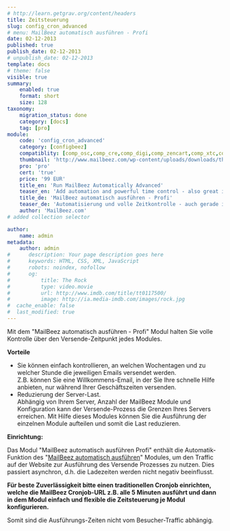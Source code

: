 ```yaml
---
# http://learn.getgrav.org/content/headers
title: Zeitsteuerung
slug: config_cron_advanced
# menu: MailBeez automatisch ausführen - Profi
date: 02-12-2013
published: true
publish_date: 02-12-2013
# unpublish_date: 02-12-2013
template: docs
# theme: false
visible: true
summary:
    enabled: true
    format: short
    size: 128
taxonomy:
    migration_status: done
    category: [docs]
    tag: [pro]
module:
    code: 'config_cron_advanced'
    category: [configbeez]
    compatiblity: [comp_osc,comp_cre,comp_digi,comp_zencart,comp_xtc,comp_gambio]
    thumbnail: 'http://www.mailbeez.com/wp-content/uploads/downloads/thumbnails/2013/12/icon_cron_64.png'
    pro: 'pro'
    cert: 'true'
    price: '99 EUR'
    title_en: 'Run MailBeez Automatically Advanced'
    teaser_en: 'Add automation and powerful time control - also great in combination with traditional cronjobs'
    title_de: 'MailBeez automatisch ausführen - Profi'
    teaser_de: 'Automatisierung und volle Zeitkontrolle - auch gerade in Kombination mit traditionellen Cronjobs'
    author: 'MailBeez.com'
# added collection selector

author:
    name: admin
metadata:
    author: admin
#      description: Your page description goes here
#      keywords: HTML, CSS, XML, JavaScript
#      robots: noindex, nofollow
#      og:
#          title: The Rock
#          type: video.movie
#          url: http://www.imdb.com/title/tt0117500/
#          image: http://ia.media-imdb.com/images/rock.jpg
#  cache_enable: false
#  last_modified: true
---
```


Mit dem "MailBeez automatisch ausführen - Profi" Modul halten Sie volle Kontrolle über den Versende-Zeitpunkt jedes Modules.

**Vorteile**

- Sie können einfach kontrollieren, an welchen Wochentagen und zu welcher Stunde die jeweiligen Emails versendet werden.  
Z.B. können Sie eine Willkommens-Email, in der Sie Ihre schnelle Hilfe anbieten, nur während Ihrer Geschäftszeiten versenden.
- Reduzierung der Server-Last.  
Abhängig von Ihrem Server, Anzahl der MailBeez Module und Konfiguration kann der Versende-Prozess die Grenzen Ihres Servers erreichen. Mit Hilfe dieses Modules können Sie die Ausführung der einzelnen Module aufteilen und somit die Last reduzieren.



**Einrichtung:**

Das Modul "MailBeez automatisch ausführen Profi" enthält die Automatik-Funktion des "[MailBeez automatisch ausführen](/dokumentation/configbeez/config_cron_simple)" Modules, um den Traffic auf der Website zur Ausführung des Versende Prozesses zu nutzen. Dies passiert asynchron, d.h. die Ladezeiten werden nicht negativ beeinflusst.

**Für beste Zuverlässigkeit bitte einen traditionellen Cronjob einrichten, welche die MailBeez Cronjob-URL z.B. alle 5 Minuten ausführt und dann in dem Modul einfach und flexible die Zeitsteuerung je Modul konfigurieren.**
 
Somit sind die Ausführungs-Zeiten nicht vom Besucher-Traffic abhängig.
